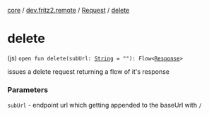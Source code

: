 [core](../../index.md) / [dev.fritz2.remote](../index.md) / [Request](index.md) / [delete](./delete.md)

# delete

(js) `open fun delete(subUrl: `[`String`](https://kotlinlang.org/api/latest/jvm/stdlib/kotlin/-string/index.html)` = ""): Flow<`[`Response`](https://kotlinlang.org/api/latest/jvm/stdlib/org.w3c.fetch/-response/index.html)`>`

issues a delete request returning a flow of it's response

### Parameters

`subUrl` - endpoint url which getting appended to the baseUrl with `/`